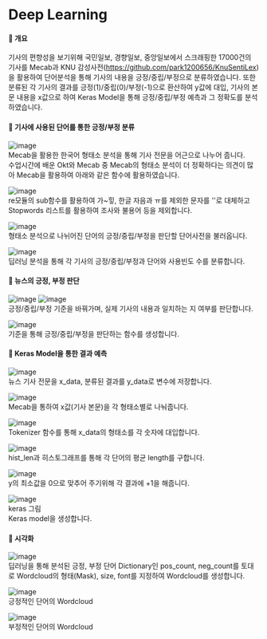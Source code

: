 # Deep Learning



 #### :white_square_button: 개요
 기사의 편향성을 보기위해 국민일보, 경향일보, 중앙일보에서 스크래핑한 17000건의 기사를 Mecab과 KNU 감성사전(https://github.com/park1200656/KnuSentiLex)을 활용하여 단어분석을 통해 기사의 내용을 긍정/중립/부정으로 분류하였습니다. 또한 분류된 각 기사의 결과를 긍정(1)/중립(0)/부정(-1)으로 환산하여 y값에 대입, 기사의 본문 내용을 x값으로 하여 Keras Model을 통해 긍정/중립/부정 예측과 그 정확도를 분석하였습니다. <br>


#### :white_square_button: 기사에 사용된 단어를 통한 긍정/부정 분류​

![image](https://user-images.githubusercontent.com/85272350/130069716-82533f59-75d8-495e-bb19-cdb65b4131fa.png)
<br> Mecab을 활용한 한국어 형태소 분석을 통해 기사 전문을 어근으로 나누어 줍니다.
<br> 수업시간에 배운 Okt와 Mecab 중 Mecab의 형태소 분석이 더 정확하다는 의견이 많아 Mecab을 활용하여 아래와 같은 함수에 활용하였습니다.

![image](https://user-images.githubusercontent.com/85272350/130070986-54d18e8a-8513-4992-ad15-316a670009a3.png)
<br>re모듈의 sub함수를 활용하여 가~힣, 한글 자음과 ㅠ를 제외한 문자를 ''로 대체하고 Stopwords 리스트를 활용하여 조사와 불용어 등을 제외합니다.

![image](https://user-images.githubusercontent.com/85272350/130144815-5f9bd874-e4e5-4445-8cc0-06beb126e01c.png)
<br>형태소 분석으로 나뉘어진 단어의 긍정/중립/부정을 판단할 단어사전을 불러옵니다.

![image](https://user-images.githubusercontent.com/85272350/130142840-d97d7c34-5ce5-4471-b51f-eece0a07ef4e.png)
<br>딥러닝 분석을 통해 각 기사의 긍정/중립/부정과 단어와 사용빈도 수를 분류합니다.<br>

#### :white_square_button: 뉴스의 긍정, 부정 판단

![image](https://user-images.githubusercontent.com/85272350/130144229-5ae4cdf1-9a29-47c7-8938-1cdf91b40c6c.png)
![image](https://user-images.githubusercontent.com/85272350/130144267-c87b0583-80ea-48fd-8e9e-51242425eb50.png)
<br>긍정/중립/부정 기준을 바꿔가며, 실제 기사의 내용과 일치하는 지 여부를 판단합니다. 

![image](https://user-images.githubusercontent.com/85272350/130143238-2fb15da3-3225-419f-8feb-85fb96b1c935.png)
<br> 기준을 통해 긍정/중립/부정을 판단하는 함수를 생성합니다.<br>


#### :white_square_button: Keras Model을 통한 결과 예측

![image](https://user-images.githubusercontent.com/85272350/130069275-1b0b564d-8c7e-47a0-a705-3a1bb00368a6.png)
<br>뉴스 기사 전문을 x_data, 분류된 결과를 y_data로 변수에 저장합니다.

![image](https://user-images.githubusercontent.com/85272350/130070412-85d33fa3-e818-46f5-b2ce-fcb90dc3b8f9.png)
<br>Mecab을 통하여 x값(기사 본문)을 각 형태소별로 나눠줍니다.

![image](https://user-images.githubusercontent.com/85272350/130077305-1b97cd08-4e6a-4c88-9953-2030a6b032be.png)
<br>Tokenizer 함수를 통해 x_data의 형태소를 각 숫자에 대입합니다.

![image](https://user-images.githubusercontent.com/85272350/130077587-d3fbcc2f-f7f5-42b0-aa69-029d94abc56f.png)
<br>hist_len과 히스토그래프를 통해 각 단어의 평균 length를 구합니다.

![image](https://user-images.githubusercontent.com/85272350/130078573-2435e53b-0af1-4dac-a460-05485ce884b4.png)
<br>y의 최소값을 0으로 맞추어 주기위해 각 결과에 +1을 해줍니다.

![image](https://user-images.githubusercontent.com/85272350/130078799-c9992f00-434d-46d5-a417-6eec52bd1f34.png)
<br>keras 그림
<br>Keras model을 생성합니다.<br>

#### :white_square_button: 시각화

![image](https://user-images.githubusercontent.com/85272350/130075714-30c676f3-3cf6-49fa-a367-a2a7412f23f0.png)
<br> 딥러닝을 통해 분석된 긍정, 부정 단어 Dictionary인 pos_count, neg_count를 토대로 Wordcloud의 형태(Mask), size, font를 지정하여 Wordcloud를 생성합니다.

![image](https://user-images.githubusercontent.com/85272350/130075829-bdc251fb-0eb2-40a2-abe8-554df5941b99.png)
<br> 긍정적인 단어의 Wordcloud

![image](https://user-images.githubusercontent.com/85272350/130076468-7952e11c-211e-4c86-ab00-df3ff71bce4f.png)
<br> 부정적인 단어의 Wordcloud
